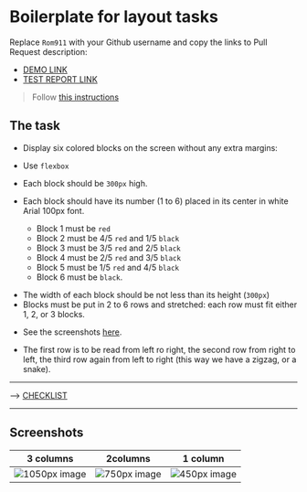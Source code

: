 # Boilerplate for layout tasks
Replace `Rom911` with your Github username and copy the links to Pull Request description:
- [DEMO LINK](https://Rom911.github.io/layout_snake/)
- [TEST REPORT LINK](https://Rom911.github.io/layout_snake/report/html_report/)

> Follow [this instructions](https://github.com/mate-academy/layout_task-guideline#how-to-solve-the-layout-tasks-on-github)

## The task
+ Display six colored blocks on the screen without any extra margins:

+ Use `flexbox`
+ Each block should be `300px` high.
+ Each block should have its number (1 to 6) placed in its center in white Arial 100px font.
  + Block 1 must be `red`
  + Block 2 must be 4/5 `red` and 1/5 `black`
  + Block 3 must be 3/5 `red` and 2/5 `black`
  + Block 4 must be 2/5 `red` and 3/5 `black`
  + Block 5 must be 1/5 `red` and 4/5 `black`
  + Block 6 must be `black`.
- The width of each block should be not less than its height (`300px`)
- Blocks must be put in 2 to 6 rows and stretched: each row must fit either 1, 2, or 3 blocks.
+ See the screenshots [here](./references).
- The first row is to be read from left ro right, the second row from right to left, the third row again from left to right (this way we have a zigzag, or a snake).

---
--> [CHECKLIST](https://github.com/mate-academy/layout_snake/blob/master/checklist.md)

---
## Screenshots

| 3 columns |2columns | 1 column |
| --------- | ------- | -------- |
| ![1050px image](./references/1050.png) | ![750px image](./references/750.png) | ![450px image](./references/450.png) |
